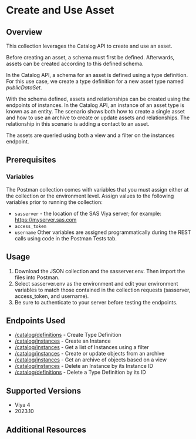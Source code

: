 # Create and Use Asset

## Overview

This collection leverages the Catalog API to create and use an asset.

Before creating an asset, a schema must first be defined. Afterwards, assets can be created according to this defined schema.

In the Catalog API, a schema for an asset is defined using a type definition. For this use case, we create a type definition for a new asset type named *publicDataSet*.

With the schema defined, assets and relationships can be created using the endpoints of instances. In the Catalog API, an instance of an asset type is known as an entity. The scenario shows both how to create a single asset and how to use an archive to create or update assets and relationships. The relationship in this scenario is adding a contact to an asset.

The assets are queried using both a view and a filter on the instances endpoint.

## Prerequisites

### Variables

The Postman collection comes with variables that you must assign either at the collection or the environment level. Assign values to the following variables prior to running the collection:

- `sasserver` - the location of the SAS Viya server; for example: https://myserver.sas.com
- `access_token`
- `username`
Other variables are assigned programmatically during the REST calls using code in the Postman Tests tab.

## Usage

1. Download the JSON collection and the sasserver.env. Then import the files into Postman.
2. Select sasserver.env as the environment and edit your environment variables to match those contained in the collection requests (sasserver, access_token, and username).
3. Be sure to authenticate to your server before testing the endpoints.

## Endpoints Used

- [/catalog/definitions](https://developer.sas.com/rest-apis/catalog/createTypeDefinition) - Create Type Definition
- [/catalog/instances](https://developer.sas.com/rest-apis/catalog/createInstance) - Create an Instance
- [/catalog/instances](https://developer.sas.com/rest-apis/catalog/getInstances) - Get a list of Instances using a filter
- [/catalog/instances](https://developer.sas.com/rest-apis/catalog/createOrUpdateInstanceArchive) - Create or update objects from an archive
- [/catalog/instances](https://developer.sas.com/rest-apis/catalog/queryArchive) - Get an archive of objects based on a view
- [/catalog/instances](https://developer.sas.com/rest-apis/catalog/deleteInstance) - Delete an Instance by its Instance ID
- [/catalog/definitions](https://developer.sas.com/rest-apis/catalog/deleteTypeDefinition) - Delete a Type Definition by its ID

## Supported Versions

- Viya 4
- 2023.10

## Additional Resources
